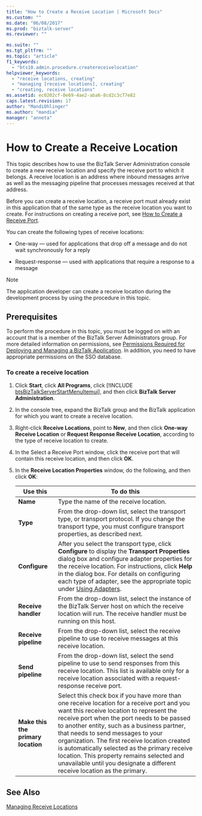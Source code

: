 ```yaml
---
title: "How to Create a Receive Location | Microsoft Docs"
ms.custom: ""
ms.date: "06/08/2017"
ms.prod: "biztalk-server"
ms.reviewer: ""

ms.suite: ""
ms.tgt_pltfrm: ""
ms.topic: "article"
f1_keywords: 
  - "bts10.admin.procedure.createreceivelocation"
helpviewer_keywords: 
  - "receive locations, creating"
  - "managing [receive locations], creating"
  - "creating, receive locations"
ms.assetid: ec0202cf-0e69-4ae2-aba6-8cd2c3c77e82
caps.latest.revision: 17
author: "MandiOhlinger"
ms.author: "mandia"
manager: "anneta"
---
```

# How to Create a Receive Location
This topic describes how to use the BizTalk Server Administration console to create a new receive location and specify the receive port to which it belongs. A receive location is an address where inbound messages arrive as well as the messaging pipeline that processes messages received at that address.  
  
 Before you can create a receive location, a receive port must already exist in this application that of the same type as the receive location you want to create. For instructions on creating a receive port, see [How to Create a Receive Port](../core/how-to-create-a-receive-port.md).  
  
 You can create the following types of receive locations:  
  
-   One-way — used for applications that drop off a message and do not wait synchronously for a reply  
  
-   Request-response — used with applications that require a response to a message  
  
> [!NOTE]
>  The application developer can create a receive location during the development process by using the procedure in this topic.  
  
## Prerequisites  
 To perform the procedure in this topic, you must be logged on with an account that is a member of the BizTalk Server Administrators group. For more detailed information on permissions, see [Permissions Required for Deploying and Managing a BizTalk Application](../core/permissions-required-for-deploying-and-managing-a-biztalk-application.md). In addition, you need to have appropriate permissions on the SSO database.  
  
### To create a receive location  
  
1. Click <strong>Start</strong>, click <strong>All Programs</strong>, click [!INCLUDE [btsBizTalkServerStartMenuItemui](../includes/btsbiztalkserverstartmenuitemui-md.md)], and then click <strong>BizTalk Server Administration</strong>.  
  
2. In the console tree, expand the BizTalk group and the BizTalk application for which you want to create a receive location.  
  
3. Right-click **Receive Locations**, point to **New**, and then click **One-way Receive Location** or **Request Response Receive Location**, according to the type of receive location to create.  
  
4. In the Select a Receive Port window, click the receive port that will contain this receive location, and then click **OK**.  
  
5. In the **Receive Location Properties** window, do the following, and then click **OK**:  
  
   |Use this|To do this|  
   |--------------|----------------|  
   |**Name**|Type the name of the receive location.|  
   |**Type**|From the drop-down list, select the transport type, or transport protocol. If you change the transport type, you must configure transport properties, as described next.|  
   |**Configure**|After you select the transport type, click **Configure** to display the **Transport Properties** dialog box and configure adapter properties for the receive location. For instructions, click **Help** in the dialog box. For details on configuring each type of adapter, see the appropriate topic under [Using Adapters](../core/using-adapters.md).|  
   |**Receive handler**|From the drop-down list, select the instance of the BizTalk Server host on which the receive location will run. The receive handler must be running on this host.|  
   |**Receive pipeline**|From the drop-down list, select the receive pipeline to use to receive messages at this receive location.|  
   |**Send pipeline**|From the drop-down list, select the send pipeline to use to send responses from this receive location. This list is available only for a receive location associated with a request-response receive port.|  
   |**Make this the primary location**|Select this check box if you have more than one receive location for a receive port and you want this receive location to represent the receive port when the port needs to be passed to another entity, such as a business partner, that needs to send messages to your organization. The first receive location created is automatically selected as the primary receive location. This property remains selected and unavailable until you designate a different receive location as the primary.|  
  
## See Also  
 [Managing Receive Locations](../core/managing-receive-locations.md)